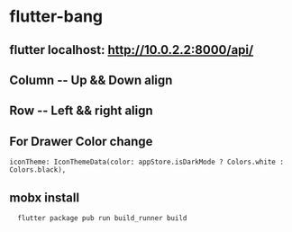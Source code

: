 # flutter-bang
## flutter localhost: http://10.0.2.2:8000/api/
## Column -- Up && Down align
## Row -- Left && right align
## For Drawer Color change
```
iconTheme: IconThemeData(color: appStore.isDarkMode ? Colors.white : Colors.black),
```
## mobx install
  ```
    flutter package pub run build_runner build
  ```
